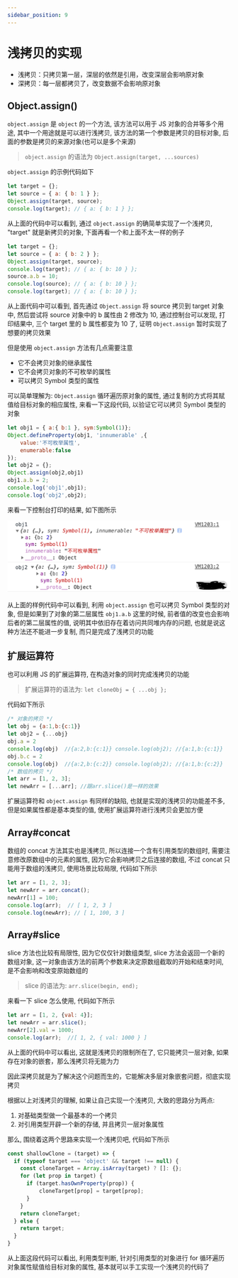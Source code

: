 ```yaml
---
sidebar_position: 9
---
```


# 浅拷贝的实现

- 浅拷贝：只拷贝第一层，深层的依然是引用，改变深层会影响原对象
- 深拷贝：每一层都拷贝了，改变数据不会影响原对象

## Object.assign()

`object.assign` 是 `object` 的一个方法, 该方法可以用于 JS 对象的合并等多个用途, 其中一个用途就是可以进行浅拷贝, 该方法的第一个参数是拷贝的目标对象, 后面的参数是拷贝的来源对象(也可以是多个来源)

> `object.assign` 的语法为 `Object.assign(target, ...sources)`

`object.assign` 的示例代码如下

```javascript
let target = {};
let source = { a: { b: 1 } };
Object.assign(target, source);
console.log(target); // { a: { b: 1 } };
```

从上面的代码中可以看到, 通过 `object.assign` 的确简单实现了一个浅拷贝, "target" 就是新拷贝的对象, 下面再看一个和上面不太一样的例子

```javascript
let target = {};
let source = { a: { b: 2 } };
Object.assign(target, source);
console.log(target); // { a: { b: 10 } }; 
source.a.b = 10; 
console.log(source); // { a: { b: 10 } }; 
console.log(target); // { a: { b: 10 } };
```

从上面代码中可以看到, 首先通过 `Object.assign` 将 source 拷贝到 target 对象中, 然后尝试将 source 对象中的 b 属性由 2 修改为 10, 通过控制台可以发现, 打印结果中, 三个 target 里的 b 属性都变为 10 了, 证明 `Object.assign` 暂时实现了想要的拷贝效果

但是使用 `object.assign` 方法有几点需要注意

- 它不会拷贝对象的继承属性
- 它不会拷贝对象的不可枚举的属性
- 可以拷贝 Symbol 类型的属性

可以简单理解为: `Object.assign` 循环遍历原对象的属性, 通过复制的方式将其赋值给目标对象的相应属性, 来看一下这段代码, 以验证它可以拷贝 Symbol 类型的对象

```javascript
let obj1 = { a:{ b:1 }, sym:Symbol(1)}; 
Object.defineProperty(obj1, 'innumerable' ,{
    value:'不可枚举属性',
    enumerable:false
});
let obj2 = {};
Object.assign(obj2,obj1)
obj1.a.b = 2;
console.log('obj1',obj1);
console.log('obj2',obj2);
```

来看一下控制台打印的结果, 如下图所示

![40](./img/40.png)

从上面的样例代码中可以看到, 利用 `object.assign` 也可以拷贝 Symbol 类型的对象, 但是如果到了对象的第二层属性 `obj1.a.b` 这里的时候, 前者值的改变也会影响后者的第二层属性的值, 说明其中依旧存在着访问共同堆内存的问题, 也就是说这种方法还不能进一步复制, 而只是完成了浅拷贝的功能

## 扩展运算符

也可以利用 JS 的扩展运算符, 在构造对象的同时完成浅拷贝的功能

> 扩展运算符的语法为: `let cloneObj = { ...obj };`

代码如下所示

```javascript
/* 对象的拷贝 */
let obj = {a:1,b:{c:1}}
let obj2 = {...obj}
obj.a = 2
console.log(obj)  //{a:2,b:{c:1}} console.log(obj2); //{a:1,b:{c:1}}
obj.b.c = 2
console.log(obj)  //{a:2,b:{c:2}} console.log(obj2); //{a:1,b:{c:2}}
/* 数组的拷贝 */
let arr = [1, 2, 3];
let newArr = [...arr]; //跟arr.slice()是一样的效果
```

扩展运算符和 `object.assign` 有同样的缺陷, 也就是实现的浅拷贝的功能差不多, 但是如果属性都是基本类型的值, 使用扩展运算符进行浅拷贝会更加方便

## Array#concat

数组的 concat 方法其实也是浅拷贝, 所以连接一个含有引用类型的数组时, 需要注意修改原数组中的元素的属性, 因为它会影响拷贝之后连接的数组, 不过 concat 只能用于数组的浅拷贝, 使用场景比较局限, 代码如下所示

```javascript
let arr = [1, 2, 3];
let newArr = arr.concat();
newArr[1] = 100;
console.log(arr);  // [ 1, 2, 3 ]
console.log(newArr); // [ 1, 100, 3 ]
```

## Array#slice

slice 方法也比较有局限性, 因为它仅仅针对数组类型, slice 方法会返回一个新的数组对象, 这一对象由该方法的前两个参数来决定原数组截取的开始和结束时间, 是不会影响和改变原始数组的

> slice 的语法为: `arr.slice(begin, end);`

来看一下 slice 怎么使用, 代码如下所示

```javascript
let arr = [1, 2, {val: 4}];
let newArr = arr.slice();
newArr[2].val = 1000;
console.log(arr);  //[ 1, 2, { val: 1000 } ]
```

从上面的代码中可以看出, 这就是浅拷贝的限制所在了, 它只能拷贝一层对象, 如果存在对象的嵌套，那么浅拷贝将无能为力

因此深拷贝就是为了解决这个问题而生的，它能解决多层对象嵌套问题，彻底实现拷贝

根据以上对浅拷贝的理解, 如果让自己实现一个浅拷贝, 大致的思路分为两点:

1. 对基础类型做一个最基本的一个拷贝
2. 对引用类型开辟一个新的存储, 并且拷贝一层对象属性

那么, 围绕着这两个思路来实现一个浅拷贝吧, 代码如下所示

```javascript
const shallowClone = (target) => {
  if (typeof target === 'object' && target !== null) {
    const cloneTarget = Array.isArray(target) ? []: {};
    for (let prop in target) {
      if (target.hasOwnProperty(prop)) {
          cloneTarget[prop] = target[prop];
      }
    }
    return cloneTarget;
  } else {
    return target;
  }
}
```

从上面这段代码可以看出, 利用类型判断, 针对引用类型的对象进行 for 循环遍历对象属性赋值给目标对象的属性, 基本就可以手工实现一个浅拷贝的代码了

